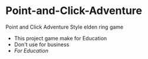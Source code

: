 # Point-and-Click-Adventure
Point and Click Adventure Style elden ring game
- This project game make for Education 
- Don't use for business
- *For Education*
